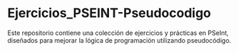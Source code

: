 # Ejercicios_PSEINT-Pseudocodigo
Este repositorio contiene una colección de ejercicios y prácticas en PSeInt, diseñados para mejorar la lógica de programación utilizando pseudocódigo. 
